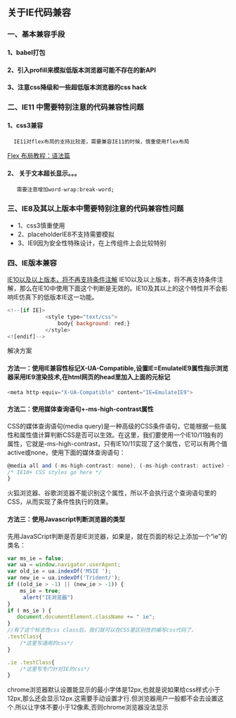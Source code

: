 ## 关于IE代码兼容

### 一、基本兼容手段
#### 1、babel打包
#### 2、引入profill来模拟低版本浏览器可能不存在的新API
#### 3、注意css降级和一些超低版本浏览器的css hack

### 二、IE11 中需要特别注意的代码兼容性问题
#### 1、css3兼容
      IE11对flex布局的支持比较差，需要兼容IE11的时候，慎重使用flex布局
[Flex 布局教程：语法篇](http://www.ruanyifeng.com/blog/2015/07/flex-grammar.html)
####   2、 关于文本超长显示。。。
       需要注意增加word-wrap:break-word;
### 三、IE8及其以上版本中需要特别注意的代码兼容性问题
* 1、css3慎重使用
* 2、placeholderIE8不支持需要模拟
* 3、IE9因为安全性特殊设计，在上传组件上会比较特别

### 四、IE版本兼容
[IE10以及以上版本，将不再支持条件注解](https://docs.microsoft.com/en-us/previous-versions/windows/internet-explorer/ie-developer/compatibility/hh801214(v=vs.85))
IE10以及以上版本，将不再支持条件注解，那么在IE10中使用下面这个判断是无效的。IE10及其以上的这个特性并不会影响IE仿真下的低版本IE这一功能。
```javascript
<!--[if IE]>
            <style type="text/css">
                body{ background: red;}
            </style>
<![endif]-->
```
解决方案
#### 方法一：使用IE兼容性标记X-UA-Compatible,设置IE=EmulateIE9属性指示浏览器采用IE9渲染技术,在html网页的head里加入上面的元标记
```javascript
<meta http-equiv="X-UA-Compatible" content="IE=EmulateIE9">
```

#### 方法二：使用媒体查询语句+-ms-high-contrast属性
CSS的媒体查询语句(media query)是一种高级的CSS条件语句，它能根据一些属性和属性值计算判断CSS是否可以生效。在这里，我们要使用一个IE10/11独有的属性，它就是-ms-high-contrast，只有IE10/11实现了这个属性，它可以有两个值active或none，使用下面的媒体查询语句：
```javascript
@media all and (-ms-high-contrast: none), (-ms-high-contrast: active) {
/* IE10+ CSS styles go here */
}
```
火狐浏览器、谷歌浏览器不能识别这个属性，所以不会执行这个查询语句里的CSS，从而实现了条件性执行的效果。
#### 方法三：使用Javascript判断浏览器的类型
先用JavaSCript判断是否是IE浏览器，如果是，就在页面的<html>标记上添加一个“ie”的类名：
```javascript
var ms_ie = false;
var ua = window.navigator.userAgent;
var old_ie = ua.indexOf('MSIE ');
var new_ie = ua.indexOf('Trident/');
if ((old_ie > -1) || (new_ie > -1)) {
    ms_ie = true;
     alert("IE浏览器")
}
if ( ms_ie ) {
   document.documentElement.className += " ie";
}
//有了这个标志性css class后，我们就可以在CSS里区别性的编写css代码了。
.testClass{
    /*这里写通用的css*/ 
}

.ie .testClass{
    /*这里写专门针对IE的css*/
}
```
 chrome浏览器默认设置能显示的最小字体是12px,也就是说如果给css样式小于12px,那么还会显示12px.这需要手动设置才行.但浏览器用户一般都不会去设置这个.所以让字体不要小于12像素,否则chrome浏览器没法显示